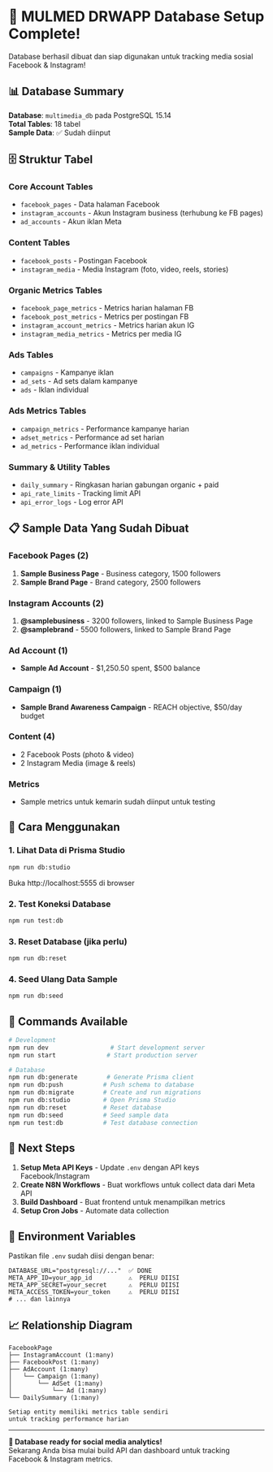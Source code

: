 # 🎉 MULMED DRWAPP Database Setup Complete!

Database berhasil dibuat dan siap digunakan untuk tracking media sosial Facebook & Instagram!

## 📊 Database Summary

**Database**: `multimedia_db` pada PostgreSQL 15.14  
**Total Tables**: 18 tabel  
**Sample Data**: ✅ Sudah diinput  

## 🗄️ Struktur Tabel

### **Core Account Tables**
- `facebook_pages` - Data halaman Facebook
- `instagram_accounts` - Akun Instagram business (terhubung ke FB pages)
- `ad_accounts` - Akun iklan Meta

### **Content Tables**
- `facebook_posts` - Postingan Facebook
- `instagram_media` - Media Instagram (foto, video, reels, stories)

### **Organic Metrics Tables**
- `facebook_page_metrics` - Metrics harian halaman FB
- `facebook_post_metrics` - Metrics per postingan FB
- `instagram_account_metrics` - Metrics harian akun IG
- `instagram_media_metrics` - Metrics per media IG

### **Ads Tables**
- `campaigns` - Kampanye iklan
- `ad_sets` - Ad sets dalam kampanye
- `ads` - Iklan individual

### **Ads Metrics Tables**
- `campaign_metrics` - Performance kampanye harian
- `adset_metrics` - Performance ad set harian
- `ad_metrics` - Performance iklan individual

### **Summary & Utility Tables**
- `daily_summary` - Ringkasan harian gabungan organic + paid
- `api_rate_limits` - Tracking limit API
- `api_error_logs` - Log error API

## 📋 Sample Data Yang Sudah Dibuat

### **Facebook Pages (2)**
1. **Sample Business Page** - Business category, 1500 followers
2. **Sample Brand Page** - Brand category, 2500 followers

### **Instagram Accounts (2)**
1. **@samplebusiness** - 3200 followers, linked to Sample Business Page
2. **@samplebrand** - 5500 followers, linked to Sample Brand Page

### **Ad Account (1)**
- **Sample Ad Account** - $1,250.50 spent, $500 balance

### **Campaign (1)**
- **Sample Brand Awareness Campaign** - REACH objective, $50/day budget

### **Content (4)**
- 2 Facebook Posts (photo & video)
- 2 Instagram Media (image & reels)

### **Metrics**
- Sample metrics untuk kemarin sudah diinput untuk testing

## 🚀 Cara Menggunakan

### **1. Lihat Data di Prisma Studio**
```bash
npm run db:studio
```
Buka http://localhost:5555 di browser

### **2. Test Koneksi Database**
```bash
npm run test:db
```

### **3. Reset Database (jika perlu)**
```bash
npm run db:reset
```

### **4. Seed Ulang Data Sample**
```bash
npm run db:seed
```

## 🔧 Commands Available

```bash
# Development
npm run dev                 # Start development server
npm run start              # Start production server

# Database
npm run db:generate        # Generate Prisma client
npm run db:push           # Push schema to database
npm run db:migrate        # Create and run migrations
npm run db:studio         # Open Prisma Studio
npm run db:reset          # Reset database
npm run db:seed           # Seed sample data
npm run test:db           # Test database connection
```

## 📝 Next Steps

1. **Setup Meta API Keys** - Update `.env` dengan API keys Facebook/Instagram
2. **Create N8N Workflows** - Buat workflows untuk collect data dari Meta API
3. **Build Dashboard** - Buat frontend untuk menampilkan metrics
4. **Setup Cron Jobs** - Automate data collection

## 🔐 Environment Variables

Pastikan file `.env` sudah diisi dengan benar:
```env
DATABASE_URL="postgresql://..."  ✅ DONE
META_APP_ID=your_app_id          ⚠️  PERLU DIISI
META_APP_SECRET=your_secret      ⚠️  PERLU DIISI
META_ACCESS_TOKEN=your_token     ⚠️  PERLU DIISI
# ... dan lainnya
```

## 📈 Relationship Diagram

```
FacebookPage
├── InstagramAccount (1:many)
├── FacebookPost (1:many)
├── AdAccount (1:many)
│   └── Campaign (1:many)
│       └── AdSet (1:many)
│           └── Ad (1:many)
└── DailySummary (1:many)

Setiap entity memiliki metrics table sendiri
untuk tracking performance harian
```

---

**🎉 Database ready for social media analytics!**  
Sekarang Anda bisa mulai build API dan dashboard untuk tracking Facebook & Instagram metrics.
